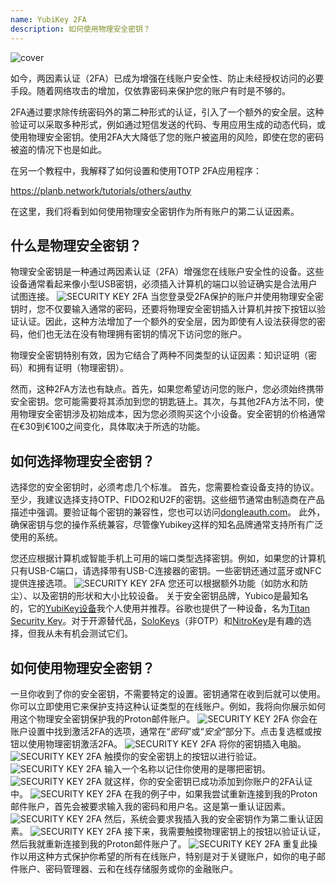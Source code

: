 ```yaml
---
name: YubiKey 2FA
description: 如何使用物理安全密钥？
---
```

![cover](assets/cover.webp)

如今，两因素认证（2FA）已成为增强在线账户安全性、防止未经授权访问的必要手段。随着网络攻击的增加，仅依靠密码来保护您的账户有时是不够的。

2FA通过要求除传统密码外的第二种形式的认证，引入了一个额外的安全层。这种验证可以采取多种形式，例如通过短信发送的代码、专用应用生成的动态代码，或使用物理安全密钥。使用2FA大大降低了您的账户被盗用的风险，即使在您的密码被盗的情况下也是如此。

在另一个教程中，我解释了如何设置和使用TOTP 2FA应用程序：

https://planb.network/tutorials/others/authy

在这里，我们将看到如何使用物理安全密钥作为所有账户的第二认证因素。

## 什么是物理安全密钥？

物理安全密钥是一种通过两因素认证（2FA）增强您在线账户安全性的设备。这些设备通常看起来像小型USB密钥，必须插入计算机的端口以验证确实是合法用户试图连接。
![SECURITY KEY 2FA](assets/notext/01.webp)
当您登录受2FA保护的账户并使用物理安全密钥时，您不仅要输入通常的密码，还要将物理安全密钥插入计算机并按下按钮以验证认证。因此，这种方法增加了一个额外的安全层，因为即使有人设法获得您的密码，他们也无法在没有物理拥有密钥的情况下访问您的账户。

物理安全密钥特别有效，因为它结合了两种不同类型的认证因素：知识证明（密码）和拥有证明（物理密钥）。

然而，这种2FA方法也有缺点。首先，如果您希望访问您的账户，您必须始终携带安全密钥。您可能需要将其添加到您的钥匙链上。其次，与其他2FA方法不同，使用物理安全密钥涉及初始成本，因为您必须购买这个小设备。安全密钥的价格通常在€30到€100之间变化，具体取决于所选的功能。

## 如何选择物理安全密钥？

选择您的安全密钥时，必须考虑几个标准。
首先，您需要检查设备支持的协议。至少，我建议选择支持OTP、FIDO2和U2F的密钥。这些细节通常由制造商在产品描述中强调。要验证每个密钥的兼容性，您也可以访问[dongleauth.com](https://www.dongleauth.com/dongles/)。
此外，确保密钥与您的操作系统兼容，尽管像Yubikey这样的知名品牌通常支持所有广泛使用的系统。

您还应根据计算机或智能手机上可用的端口类型选择密钥。例如，如果您的计算机只有USB-C端口，请选择带有USB-C连接器的密钥。一些密钥还通过蓝牙或NFC提供连接选项。
![SECURITY KEY 2FA](assets/notext/02.webp)
您还可以根据额外功能（如防水和防尘）、以及密钥的形状和大小比较设备。
关于安全密钥品牌，Yubico是最知名的，它的[YubiKey设备](https://www.yubico.com/)我个人使用并推荐。谷歌也提供了一种设备，名为[Titan Security Key](https://store.google.com/fr/product/titan_security_key)。对于开源替代品，[SoloKeys](https://solokeys.com/)（非OTP）和[NitroKey](https://www.nitrokey.com/products/nitrokeys)是有趣的选择，但我从未有机会测试它们。
## 如何使用物理安全密钥？

一旦你收到了你的安全密钥，不需要特定的设置。密钥通常在收到后就可以使用。你可以立即使用它来保护支持这种认证类型的在线账户。例如，我将向你展示如何用这个物理安全密钥保护我的Proton邮件账户。
![SECURITY KEY 2FA](assets/notext/03.webp)
你会在账户设置中找到激活2FA的选项，通常在“*密码*”或“*安全*”部分下。点击复选框或按钮以使用物理密钥激活2FA。
![SECURITY KEY 2FA](assets/notext/04.webp)
将你的密钥插入电脑。
![SECURITY KEY 2FA](assets/notext/05.webp)
触摸你的安全密钥上的按钮以进行验证。
![SECURITY KEY 2FA](assets/notext/06.webp)
输入一个名称以记住你使用的是哪把密钥。
![SECURITY KEY 2FA](assets/notext/07.webp)
就这样，你的安全密钥已成功添加到你账户的2FA认证中。
![SECURITY KEY 2FA](assets/notext/08.webp)
在我的例子中，如果我尝试重新连接到我的Proton邮件账户，首先会被要求输入我的密码和用户名。这是第一重认证因素。
![SECURITY KEY 2FA](assets/notext/09.webp)
然后，系统会要求我插入我的安全密钥作为第二重认证因素。
![SECURITY KEY 2FA](assets/notext/10.webp)
接下来，我需要触摸物理密钥上的按钮以验证认证，然后我就重新连接到我的Proton邮件账户了。
![SECURITY KEY 2FA](assets/notext/11.webp)
重复此操作以用这种方式保护你希望的所有在线账户，特别是对于关键账户，如你的电子邮件账户、密码管理器、云和在线存储服务或你的金融账户。